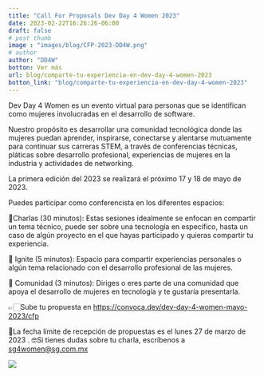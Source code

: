 ```yaml
---
title: "Call For Proposals Dev Day 4 Women 2023"
date: 2023-02-22T16:26:26-06:00
draft: false
# post thumb
image : "images/blog/CFP-2023-DD4W.png"
# author
author: "DD4W" 
botton: Ver más
url: blog/comparte-tu-experiencia-en-dev-day-4-women-2023
botton_link: "blog/comparte-tu-experiencia-en-dev-day-4-women-2023"
---
```


Dev Day 4 Women es un evento virtual para personas que se identifican como mujeres involucradas en el desarrollo de software.

Nuestro propósito es desarrollar una comunidad tecnológica donde las mujeres puedan aprender, inspirarse, conectarse y alentarse mutuamente para continuar sus carreras STEM, a través de conferencias técnicas, pláticas sobre desarrollo profesional, experiencias de mujeres en la industria y actividades de networking.

La primera edición del 2023 se realizará el próximo 17 y 18 de mayo de 2023.

Puedes participar como conferencista en los diferentes espacios:

📌Charlas (30 minutos): Estas sesiones idealmente se enfocan en compartir un tema técnico, puede ser sobre una tecnología en específico, hasta un caso de algún proyecto en el que hayas participado y quieras compartir tu experiencia. 

📌 Ignite (5 minutos): Espacio para compartir experiencias personales o algún tema relacionado con el desarrollo profesional de las mujeres. 

📌 Comunidad (3 minutos): Diriges o eres parte de una comunidad que apoya el desarrollo de mujeres en tecnología y te gustaría presentarla. 

👉🏻Sube tu propuesta en https://convoca.dev/dev-day-4-women-mayo-2023/cfp

📅La fecha límite de recepción de propuestas es el lunes 27 de marzo de 2023 .
🤓Si tienes dudas sobre tu charla, escríbenos a sg4women@sg.com.mx



<img src="/images/blog/CFP-2023-DD4W.png" class="img-fluid mx-auto d-block">

